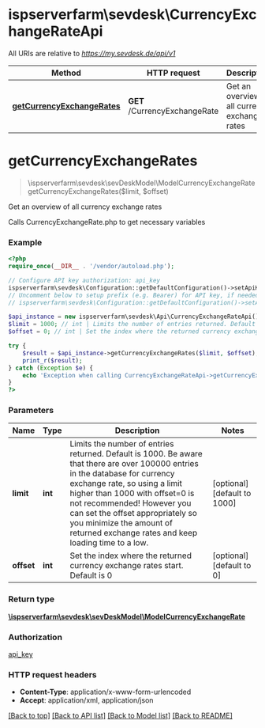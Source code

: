 # ispserverfarm\sevdesk\CurrencyExchangeRateApi

All URIs are relative to *https://my.sevdesk.de/api/v1*

Method | HTTP request | Description
------------- | ------------- | -------------
[**getCurrencyExchangeRates**](CurrencyExchangeRateApi.md#getCurrencyExchangeRates) | **GET** /CurrencyExchangeRate | Get an overview of all currency exchange rates


# **getCurrencyExchangeRates**
> \ispserverfarm\sevdesk\sevDeskModel\ModelCurrencyExchangeRate getCurrencyExchangeRates($limit, $offset)

Get an overview of all currency exchange rates

Calls CurrencyExchangeRate.php to get necessary variables

### Example
```php
<?php
require_once(__DIR__ . '/vendor/autoload.php');

// Configure API key authorization: api_key
ispserverfarm\sevdesk\Configuration::getDefaultConfiguration()->setApiKey('token', 'YOUR_API_KEY');
// Uncomment below to setup prefix (e.g. Bearer) for API key, if needed
// ispserverfarm\sevdesk\Configuration::getDefaultConfiguration()->setApiKeyPrefix('token', 'Bearer');

$api_instance = new ispserverfarm\sevdesk\Api\CurrencyExchangeRateApi();
$limit = 1000; // int | Limits the number of entries returned. Default is 1000.    Be aware that there are over 100000 entries in the database for currency exchange rate, so using a limit higher than 1000 with offset=0 is not recommended!    However you can set the offset appropriately so you minimize the amount of returned exchange rates and keep loading time to a low.
$offset = 0; // int | Set the index where the returned currency exchange rates start. Default is 0

try {
    $result = $api_instance->getCurrencyExchangeRates($limit, $offset);
    print_r($result);
} catch (Exception $e) {
    echo 'Exception when calling CurrencyExchangeRateApi->getCurrencyExchangeRates: ', $e->getMessage(), PHP_EOL;
}
?>
```

### Parameters

Name | Type | Description  | Notes
------------- | ------------- | ------------- | -------------
 **limit** | **int**| Limits the number of entries returned. Default is 1000.    Be aware that there are over 100000 entries in the database for currency exchange rate, so using a limit higher than 1000 with offset&#x3D;0 is not recommended!    However you can set the offset appropriately so you minimize the amount of returned exchange rates and keep loading time to a low. | [optional] [default to 1000]
 **offset** | **int**| Set the index where the returned currency exchange rates start. Default is 0 | [optional] [default to 0]

### Return type

[**\ispserverfarm\sevdesk\sevDeskModel\ModelCurrencyExchangeRate**](../Model/ModelCurrencyExchangeRate.md)

### Authorization

[api_key](../../README.md#api_key)

### HTTP request headers

 - **Content-Type**: application/x-www-form-urlencoded
 - **Accept**: application/xml, application/json

[[Back to top]](#) [[Back to API list]](../../README.md#documentation-for-api-endpoints) [[Back to Model list]](../../README.md#documentation-for-models) [[Back to README]](../../README.md)

